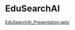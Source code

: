 # EduSearchAI
[EduSearchAI_Presentation.pptx](https://github.com/user-attachments/files/21392475/EduSearchAI_Presentation.pptx)
